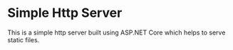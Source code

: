 # Simple Http Server

This is a simple http server built using ASP.NET Core which helps to serve static files.